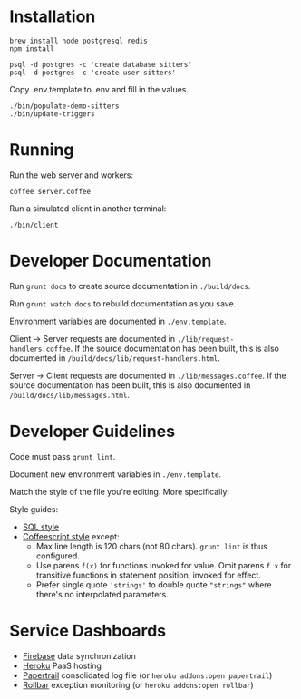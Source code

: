 # Installation

    brew install node postgresql redis
    npm install

    psql -d postgres -c 'create database sitters'
    psql -d postgres -c 'create user sitters'

Copy .env.template to .env and fill in the values.

    ./bin/populate-demo-sitters
    ./bin/update-triggers


# Running

Run the web server and workers:

    coffee server.coffee

Run a simulated client in another terminal:

    ./bin/client


# Developer Documentation

Run `grunt docs` to create source documentation in `./build/docs`.

Run `grunt watch:docs` to rebuild documentation as you save.

Environment variables are documented in `./env.template`.

Client -> Server requests are documented in `./lib/request-handlers.coffee`.
If the source documentation has been built, this is also documented in `/build/docs/lib/request-handlers.html`.

Server -> Client requests are documented in `./lib/messages.coffee`.
If the source documentation has been built, this is also documented in `/build/docs/lib/messages.html`.


# Developer Guidelines

Code must pass `grunt lint`.

Document new environment variables in `./env.template`.

Match the style of the file you're editing. More specifically:

Style guides:

- [SQL style](http://www.craigkerstiens.com/2012/11/17/how-i-write-sql/)
- [Coffeescript style](https://github.com/polarmobile/coffeescript-style-guide) except:
  - Max line length is 120 chars (not 80 chars). `grunt lint` is thus configured.
  - Use parens `f(x)` for functions invoked for value. Omit parens `f x` for transitive functions in statement position, invoked for effect.
  - Prefer single quote `'strings'` to double quote `"strings"` where there's no interpolated parameters.


# Service Dashboards

- [Firebase](https://sevensitters.firebaseio.com/) data synchronization
- [Heroku](https://dashboard.heroku.com/apps/sevensitters-api/resources) PaaS hosting
- [Papertrail](https://papertrailapp.com/systems/sevensitters-api/dashboard) consolidated log file (or `heroku addons:open papertrail`)
- [Rollbar](https://rollbar.com/project/5918/) exception monitoring (or `heroku addons:open rollbar`)

